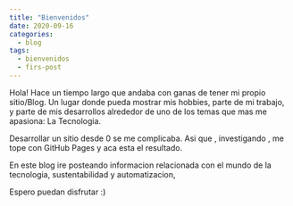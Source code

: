 ```yaml
---
title: "Bienvenidos"
date: 2020-09-16
categories:
  - blog
tags:
  - bienvenidos
  - firs-post
---
```


Hola! Hace un tiempo largo que andaba con ganas de tener mi propio sitio/Blog. Un lugar donde pueda mostrar mis hobbies, parte de mi trabajo, y parte de mis desarrollos alrededor de uno de los temas que mas me apasiona: La Tecnologia.

Desarrollar un sitio desde 0 se me complicaba. Asi que , investigando , me tope con GitHub Pages y aca esta el resultado. 

En este blog ire posteando informacion relacionada con el mundo de la tecnologia, sustentabilidad y automatizacion, 

Espero puedan disfrutar :)
